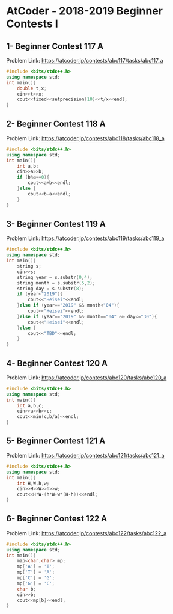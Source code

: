 # AtCoder - 2018-2019 Beginner Contests I
## 1-	Beginner Contest 117 A
Problem Link:
https://atcoder.jp/contests/abc117/tasks/abc117_a

```cpp
#include <bits/stdc++.h>
using namespace std;
int main(){
    double t,x;
    cin>>t>>x;
    cout<<fixed<<setprecision(10)<<t/x<<endl;
}
```
## 2-	Beginner Contest 118 A
Problem Link:
https://atcoder.jp/contests/abc118/tasks/abc118_a

```cpp
#include <bits/stdc++.h>
using namespace std;
int main(){
    int a,b;
    cin>>a>>b;
    if (b%a==0){
        cout<<a+b<<endl;
    }else {
        cout<<b-a<<endl;
    }
}
```
## 3-	Beginner Contest 119 A
Problem Link:
https://atcoder.jp/contests/abc119/tasks/abc119_a

```cpp
#include <bits/stdc++.h>
using namespace std;
int main(){
    string s;
    cin>>s;
    string year = s.substr(0,4);
    string month = s.substr(5,2);
    string day = s.substr(8);
    if (year<"2019"){
        cout<<"Heisei"<<endl;
    }else if (year=="2019" && month<"04"){
        cout<<"Heisei"<<endl;
    }else if (year=="2019" && month=="04" && day<="30"){
        cout<<"Heisei"<<endl;
    }else {
        cout<<"TBD"<<endl;
    }
}
```
## 4- Beginner Contest 120 A
Problem Link:
https://atcoder.jp/contests/abc120/tasks/abc120_a

```cpp
#include <bits/stdc++.h>
using namespace std;
int main(){
    int a,b,c;
    cin>>a>>b>>c;
    cout<<min(c,b/a)<<endl;
}
```
## 5-	Beginner Contest 121 A
Problem Link:
https://atcoder.jp/contests/abc121/tasks/abc121_a

```cpp
#include <bits/stdc++.h>
using namespace std;
int main(){
    int H,W,h,w;
    cin>>H>>W>>h>>w;
    cout<<H*W-(h*W+w*(H-h))<<endl;
}
```
## 6-	Beginner Contest 122 A
Problem Link:
https://atcoder.jp/contests/abc122/tasks/abc122_a

```cpp
#include <bits/stdc++.h>
using namespace std;
int main(){
    map<char,char> mp;
    mp['A'] = 'T';
    mp['T'] = 'A';
    mp['C'] = 'G';
    mp['G'] = 'C';
    char b;
    cin>>b;
    cout<<mp[b]<<endl;
}
```
